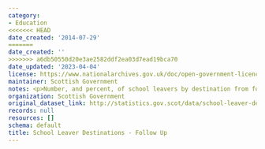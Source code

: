```yaml
---
category:
- Education
<<<<<<< HEAD
date_created: '2014-07-29'
=======
date_created: ''
>>>>>>> a6db50550d20e3ae2582ddf2ea03d7ead19bca70
date_updated: '2023-04-04'
license: https://www.nationalarchives.gov.uk/doc/open-government-licence/version/3/
maintainer: Scottish Government
notes: <p>Number, and percent, of school leavers by destination from follow up survey</p>
organization: Scottish Government
original_dataset_link: http://statistics.gov.scot/data/school-leaver-destinations-followup
records: null
resources: []
schema: default
title: School Leaver Destinations - Follow Up
---
```

